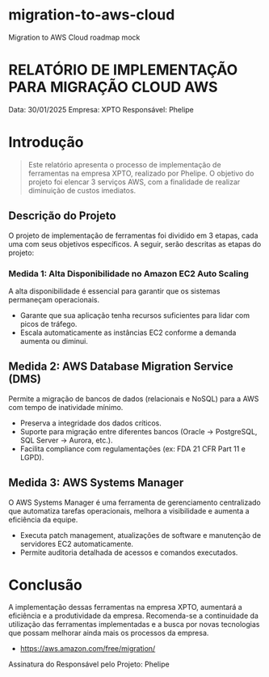 # migration-to-aws-cloud
Migration to AWS Cloud roadmap mock


# RELATÓRIO DE IMPLEMENTAÇÃO PARA MIGRAÇÃO CLOUD AWS
Data: 30/01/2025 Empresa: XPTO Responsável: Phelipe

# Introdução
> Este relatório apresenta o processo de implementação de ferramentas na empresa XPTO, realizado por Phelipe. O objetivo do projeto foi elencar 3 serviços AWS, com a finalidade de realizar diminuição de custos imediatos.

## Descrição do Projeto
O projeto de implementação de ferramentas foi dividido em 3 etapas, cada uma com seus objetivos específicos. A seguir, serão descritas as etapas do projeto:

### Medida 1:  Alta Disponibilidade no Amazon EC2  Auto Scaling
A alta disponibilidade é essencial para garantir que os sistemas permaneçam operacionais.
- Garante que sua aplicação tenha recursos suficientes para lidar com picos de tráfego.
- Escala automaticamente as instâncias EC2 conforme a demanda aumenta ou diminui.

## Medida 2: AWS Database Migration Service (DMS) 
Permite a migração de bancos de dados (relacionais e NoSQL) para a AWS com tempo de inatividade mínimo.
- Preserva a integridade dos dados críticos.
- Suporte para migração entre diferentes bancos (Oracle → PostgreSQL, SQL Server → Aurora, etc.).
- Facilita compliance com regulamentações (ex: FDA 21 CFR Part 11 e LGPD).

## Medida 3: AWS Systems Manager
O AWS Systems Manager é uma ferramenta de gerenciamento centralizado que automatiza tarefas operacionais, melhora a visibilidade e aumenta a eficiência da equipe.
- Executa patch management, atualizações de software e manutenção de servidores EC2 automaticamente.
- Permite auditoria detalhada de acessos e comandos executados.

# Conclusão
A implementação dessas ferramentas na empresa XPTO, aumentará a eficiência e a produtividade da empresa. Recomenda-se a continuidade da utilização das ferramentas implementadas e a busca por novas tecnologias que possam melhorar ainda mais os processos da empresa.

- https://aws.amazon.com/free/migration/

Assinatura do Responsável pelo Projeto:
Phelipe
